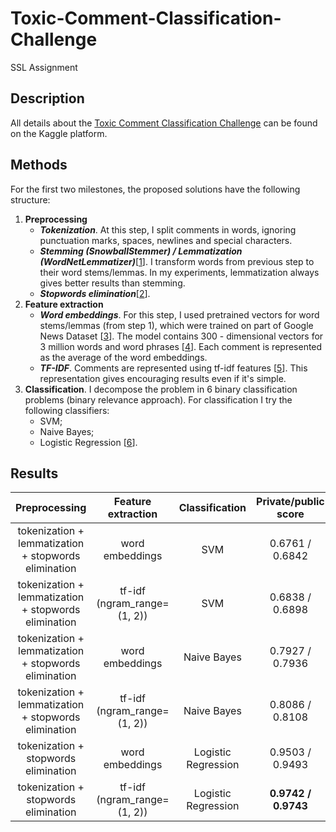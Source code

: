 # Toxic-Comment-Classification-Challenge
SSL Assignment

## Description
All details about the [Toxic Comment Classification Challenge](https://www.kaggle.com/c/jigsaw-toxic-comment-classification-challenge) can be found on the Kaggle platform.

## Methods
For the first two milestones, the proposed solutions have the following structure:
1. **Preprocessing**
    * _**Tokenization**_. At this step, I split comments in words, ignoring punctuation marks, spaces, newlines and special characters.
    * _**Stemming (SnowballStemmer) / Lemmatization (WordNetLemmatizer)**_\[[1]\]. I transform words from previous step to their word stems/lemmas.
      In my experiments, lemmatization always gives better results than stemming.
    * _**Stopwords elimination**_\[[2]\].
2. **Feature extraction**
    * _**Word embeddings**_. For this step, I used pretrained vectors for word stems/lemmas (from step 1), which were trained on part of Google News Dataset \[[3]\]. The model contains 300 - dimensional vectors for 3 million words and word phrases \[[4]\].
      Each comment is represented as the average of the word embeddings.
    * _**TF-IDF**_. Comments are represented using tf-idf features \[[5]\]. This representation gives encouraging results even if it's simple.
3. **Classification**. I decompose the problem in 6 binary classification problems (binary relevance approach). For classification I try the following classifiers:
    * SVM;
    * Naive Bayes;
    * Logistic Regression \[[6]\].

## Results

| Preprocessing | Feature extraction | Classification | Private/public score |
| :---: | :---: | :---: | :---: |
| tokenization + lemmatization + stopwords elimination | word embeddings | SVM | 0.6761 / 0.6842 |
| tokenization + lemmatization + stopwords elimination | tf-idf (ngram_range=(1, 2)) | SVM | 0.6838 / 0.6898 |
| tokenization + lemmatization + stopwords elimination | word embeddings | Naive Bayes | 0.7927 / 0.7936 |
| tokenization + lemmatization + stopwords elimination | tf-idf (ngram_range=(1, 2)) | Naive Bayes | 0.8086 / 0.8108 |
| tokenization + stopwords elimination | word embeddings | Logistic Regression | 0.9503 / 0.9493 |
| tokenization + stopwords elimination | tf-idf (ngram_range=(1, 2)) | Logistic Regression | **0.9742 / 0.9743** |


[1]: http://textminingonline.com/dive-into-nltk-part-iv-stemming-and-lemmatization
[2]: https://www.geeksforgeeks.org/removing-stop-words-nltk-python/
[3]: http://ahogrammer.com/2017/01/20/the-list-of-pretrained-word-embeddings/
[4]: https://code.google.com/archive/p/word2vec/
[5]: https://stackoverflow.com/questions/47557417/understanding-text-feature-extraction-tfidfvectorizer-in-python-scikit-learn
[6]: https://www.kaggle.com/tunguz/logistic-regression-with-words-and-char-n-grams
